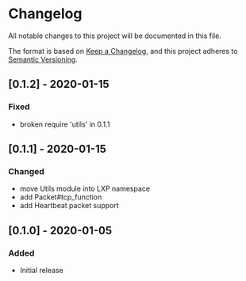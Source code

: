 # Changelog

All notable changes to this project will be documented in this file.

The format is based on [Keep a Changelog](https://keepachangelog.com/en/1.0.0/),
and this project adheres to [Semantic Versioning](https://semver.org/spec/v2.0.0.html).

## [0.1.2] - 2020-01-15

### Fixed

- broken require 'utils' in 0.1.1

## [0.1.1] - 2020-01-15

### Changed

- move Utils module into LXP namespace
- add Packet#tcp_function
- add Heartbeat packet support

## [0.1.0] - 2020-01-05

### Added

- Initial release
